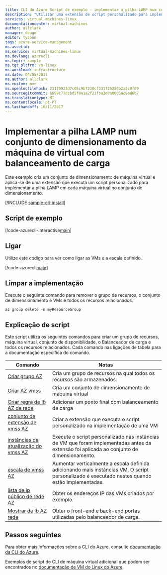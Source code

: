 ```yaml
---
title: CLI do Azure Script de exemplo - implementar a pilha LAMP num conjunto de dimensionamento com balanceamento de carga Machin de Virutal | Microsoft Docs
description: "Utilizar uma extensão de script personalizado para implementar a pilha de LAMP numa carga = dimensionamento da máquina de virtual com balanceamento definida no Azure."
services: virtual-machines-linux
documentationcenter: virtual-machines
author: allclark
manager: douge
editor: tysonn
tags: azure-service-management
ms.assetid: 
ms.service: virtual-machines-linux
ms.devlang: azurecli
ms.topic: sample
ms.tgt_pltfrm: vm-linux
ms.workload: infrastructure
ms.date: 04/05/2017
ms.author: allclark
ms.custom: mvc
ms.openlocfilehash: 23170923d7c05c9b7230cf331725250b2a3c0f09
ms.sourcegitcommit: 6699c77dcbd5f8a1a2f21fba3d0a0005ac9ed6b7
ms.translationtype: MT
ms.contentlocale: pt-PT
ms.lasthandoff: 10/11/2017
---
```

# <a name="deploy-the-lamp-stack-in-a-load-balanced-virtual-machine-scale-set"></a>Implementar a pilha LAMP num conjunto de dimensionamento da máquina de virtual com balanceamento de carga

Este exemplo cria um conjunto de dimensionamento de máquina virtual e aplica-se de uma extensão que executa um script personalizado para implementar a pilha LAMP em cada máquina virtual no conjunto de dimensionamento.

[!INCLUDE [sample-cli-install](../../../includes/sample-cli-install.md)]

## <a name="sample-script"></a>Script de exemplo

[!code-azurecli-interactive[main](../../../cli_scripts/virtual-machine/create-scaleset-php-ansible/build-stack.sh "Create virtual machine scale set with LAMP stack")]

## <a name="connect"></a>Ligar

Utilize este código para ver como ligar as VMs e a escala definido.

[!code-azurecli[main](../../../cli_scripts/virtual-machine/create-scaleset-php-ansible/how-to-access.sh "Access the virtual machine scale set")]

## <a name="clean-up-deployment"></a>Limpar a implementação 

Execute o seguinte comando para remover o grupo de recursos, o conjunto de dimensionamento e VMs e todos os recursos relacionados.

```azurecli-interactive 
az group delete -n myResourceGroup
```

## <a name="script-explanation"></a>Explicação de script

Este script utiliza os seguintes comandos para criar um grupo de recursos, máquina virtual, conjunto de disponibilidade, o Balanceador de carga e todos os recursos relacionados. Cada comando nas ligações de tabela para a documentação específica do comando.

| Comando | Notas |
|---|---|
| [Criar grupo AZ](https://docs.microsoft.com/cli/azure/group#az_group_create) | Cria um grupo de recursos na qual todos os recursos são armazenados. |
| [Criar AZ vmss](https://docs.microsoft.com/cli/azure/vmss#az_vmss_create) | Cria um conjunto de dimensionamento de máquina virtual |
| [Criar regra de lb AZ de rede](https://docs.microsoft.com/cli/azure/network/lb/rule#az_network_lb_rule_create) | Adicionar um ponto final com balanceamento de carga |
| [conjunto de extensão de vmss AZ](https://docs.microsoft.com/cli/azure/vmss/extension#az_vmss_extension_set) | Criar a extensão que executa o script personalizado na implementação de uma VM |
| [instâncias de atualização do vmss AZ](https://docs.microsoft.com/cli/azure/vmss#az_vmss_update_instances) | Execute o script personalizado nas instâncias de VM que foram implementadas antes da extensão foi aplicada ao conjunto de dimensionamento. |
| [escala de vmss AZ](https://docs.microsoft.com/cli/azure/vmss#az_vmss_scale) | Aumentar verticalmente a escala definida adicionando mais instâncias VM. O script personalizado é executado nestes quando estão implementadas. |
| [lista de ip público de rede AZ](https://docs.microsoft.com/cli/azure/network/public-ip#az_network_public_ip_list) | Obter os endereços IP das VMs criados por exemplo. |
| [Mostrar de lb AZ rede](https://docs.microsoft.com/cli/azure/network/lb#az_network_lb_show) | Obter o front-end e back-end portas utilizadas pelo balanceador de carga. |

## <a name="next-steps"></a>Passos seguintes

Para obter mais informações sobre a CLI do Azure, consulte [documentação da CLI do Azure](https://docs.microsoft.com/cli/azure/overview).

Exemplos de script do CLI de máquina virtual adicional que podem ser encontrados no [documentação de VM do Linux do Azure](../linux/cli-samples.md?toc=%2fazure%2fvirtual-machines%2flinux%2ftoc.json).
